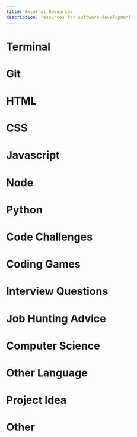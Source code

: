 ```yaml
---
title: External Resources
description: resources for software development
---
```


# Terminal

# Git

# HTML

# CSS

# Javascript

# Node

# Python

# Code Challenges

# Coding Games

# Interview Questions

# Job Hunting Advice

# Computer Science

# Other Language

# Project Idea

# Other